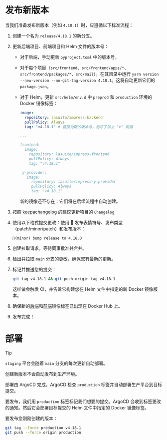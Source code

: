 # 发布新版本

当我们准备发布新版本（例如 `4.18.1`）时，应遵循以下标准流程：

1. 创建一个名为 `release/4.18.1` 的新分支。
2. 更新后端项目、前端项目和 Helm 文件的版本号：

   - 对于后端，手动更新 `pyproject.toml` 中的版本号，
   - 对于每个项目（`src/frontend`、`src/frontend/apps/*`、`src/frontend/packages/*`、`src/mail`），在其目录中运行 `yarn version --new-version --no-git-tag-version 4.18.1`。这将自动更新它们的 `package.json`，
   - 对于 Helm，更新 `src/helm/env.d` 中 `preprod` 和 `production` 环境的 Docker 镜像标签：

     ```yaml
     image:
       repository: lasuite/impress-backend
       pullPolicy: Always
       tag: "v4.18.1" # 替换为新的版本号，别忘了加上 "v" 前缀
     
     ...
     
     frontend:
       image:
         repository: lasuite/impress-frontend
         pullPolicy: Always
         tag: "v4.18.1" 

      y-provider:
        image:
          repository: lasuite/impress-y-provider
          pullPolicy: Always
          tag: "v4.18.1" 
     ```

     新的镜像还不存在：它们将在后续流程中自动创建。

3. 按照 [keepachangelog](https://keepachangelog.com/en/0.3.0/) 的建议更新项目的 `Changelog`

4. 使用以下格式提交更改：使用 🔖 发布表情符号、发布类型（patch/minor/patch）和发布版本：

    ```text
    🔖(minor) bump release to 4.18.0
    ```

5. 创建拉取请求，等待同事批准并合并。
6. 检出并拉取 `main` 分支的更改，确保您有最新的更新。
7. 标记并推送您的提交：

    ```bash
    git tag v4.18.1 && git push origin tag v4.18.1
    ```

    这样做会触发 CI，并告诉它构建您在 Helm 文件中指定的新 Docker 镜像版本。

8. 确保新的[后端](https://hub.docker.com/r/lasuite/impress-frontend/tags)和[前端](https://hub.docker.com/r/lasuite/impress-frontend/tags)镜像标签已出现在 Docker Hub 上。
9. 发布完成！

# 部署

> [!TIP]
> `staging` 平台会随着 `main` 分支的每次更新自动部署。

创建新版本不会自动发布到生产环境。

部署由 ArgoCD 完成。ArgoCD 检查 `production` 标签并自动部署生产平台到目标提交。

要发布，我们用 `production` 标签标记我们想要的提交。ArgoCD 会收到标签更改的通知。然后它会部署目标提交的 Helm 文件中指定的 Docker 镜像标签。

要发布您刚刚创建的版本：

```bash
git tag --force production v4.18.1
git push --force origin production
```